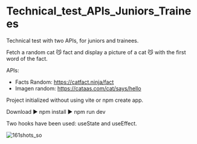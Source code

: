 # Technical_test_APIs_Juniors_Trainees
Technical test with two APIs, for juniors and trainees.

Fetch a random cat 😼 fact and display a picture of a cat 😼 with the first word of the fact.

APIs:
- Facts Random: https://catfact.ninja/fact
- Imagen random: https://cataas.com/cat/says/hello

Project initialized without using vite or npm create app.

Download ▶️ npm install ▶️ npm run dev

Two hooks have been used: useState and useEffect.

![161shots_so](https://github.com/ArtielSry/Technical_test_APIs_Juniors_Trainees/assets/113340763/ee10369f-79db-4334-abca-c7225c6179c2)
